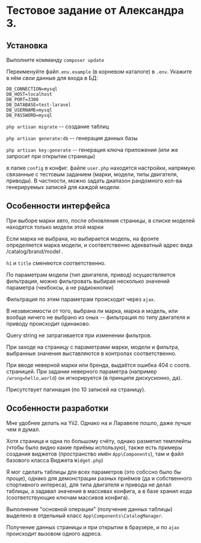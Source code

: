 # Тестовое задание от Александра З.

## Установка

Выполните комманду `composer update`

Переименуйте файл`.env.example` (в корневом каталоге) в `.env`. Укажите в нём *свои* данные для входа в БД:
```
DB_CONNECTION=mysql
DB_HOST=localhost
DB_PORT=3306
DB_DATABASE=test-laravel
DB_USERNAME=mysql
DB_PASSWORD=mysql
```

`php artisan migrate` -- создание таблиц

`php artisan generate:db` -- генерация данных базы

`php artisan key:generate` -- генерация ключа приложения (или же запросит при открытии страницы)

в папке `config` в конфиг. файле `user.php` находятся настройки, напрямую связанные с тестовым заданием (марки, модели, типы двигателя, приводы). В частности, можно задать диапазон рандомного кол-ва генерируемых записей для каждой модели.

## Особенности интерфейса
При выборе марки авто, после обновления страницы, в списке моделей находятся только модели этой марки

Если марка не выбрана, но выбирается модель, на фронте определяется марка модели, и соответственно адекватный адрес вида /catalog/brand/model .

`h1` и `title` сменяются соответственно.

По параметрам модели (тип двигателя, привод) осуществляется фильтрация, можно фильтровать выбирая несколько значений параметра (чекбоксы, а не радиокнопки)

Фильтрация по этим параметрам происходит через `ajax`.

В независимости от того, выбрана ли марка, марка и модель, или вообще ничего не выбрано из оных -- фильтрация по типу двигателя и приводу происходит одинаково.

Query string не затрагивается при изменении фильтров.

При заходе на страницу с параметрами марки, модели и фильтра, выбранные значения выставляются в контролах соответственно.

При вводе неверной марки или бренда, выдаётся ошибка 404 с соотв. страницей. При задании неверного параметра (например `/wrong=hello,world`) он игнорируется (в принципе дискусионно, да).

Присутствует пагинация (по 10 записей на страницу).

## Особенности разработки

Мне удобнее делать на Yii2. Однако на и Ларавеле пошло, даже лучше чем я думал.

Хотя страница и одна по большому счёту, однако разметил темплейты (чтобы было видно какие приёмы использую), также есть примеры создания виджетов (пространство имён `App\Components`), там и файл базового класса Виджета `Widget.php`)

Я мог сделать таблицы для всех параметров (это собссно было бы проще), однако для демонстрации разных приёмов (да и собственного спортивного интереса), для типа двигателя и привода не делал таблицы, а задавал значения в массивах конфига, а в базе хранил кода (соответствующие ключам массивов конфига).

Выполнение "основной операции" (получение данных таблицы) выделено в отдельный класс `App\Components\CatalogManager`.

Получение данных страницы и при открытии в браузере, и  по `ajax` происходит вызовом одного адреса.
